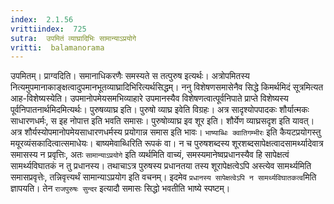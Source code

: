 ```yaml
---
index:  2.1.56
vrittiindex:  725
sutra:  उपमितं व्याघ्रादिभिः सामान्याऽप्रयोगे
vritti:  balamanorama 
---
```


उपमितम्। प्राग्वदिति। समानाधिकरणैः समस्यते स तत्पुरुष इत्यर्थः। अत्रोपमितस्य नित्यमुपमानाकाङ्क्षत्वादुपमानभूतव्याघ्रादिभिरित्यर्थसिद्धम्। ननु विशेषणसमासेनैव सिद्धे किमर्थमिदं सूत्रमित्यत आह-विशेष्यस्येति। उपमानोपमेयसमभिव्याहारे उपमानस्यैव विशेषणत्वात्पूर्वनिपाते प्राप्ते विशेष्यस्य पूर्वनिपातनार्थमिदमित्यर्थः। पुरुषव्याघ्र इति। पुरुषो व्याघ्र इवेति विग्रहः। अत्र सादृश्योपपादकः शौर्यात्मकः साधारणधर्मः, स इह नोपात्त इति भवति समासः। पुरुषोव्याघ्र इव शूर इति। शौर्येण व्याघ्रसदृश इति यावत्। अत्र शौर्यस्योपमानोपमेयसाधारणधर्मस्य प्रयोगान्न समास इति भावः। `भाष्याब्धिः क्वातिगम्भीरः` इति कैयटप्रयोगस्तु मयूरव्यंसकादित्वात्समाधेयः। बाष्यमेवाब्धिरिति रूपकं वा। न च पुरुषशब्दस्य शूरशब्दसापेक्षत्वादसामर्थ्यादेवात्र समासस्य न प्रवृत्तिः, अतः `सामान्याऽप्रयोगे` इति व्यर्थमिति वाच्यं, समस्यमानेष्वप्रधानस्यैव हि सापेक्षत्वं सामर्थ्यविघातकं न तु प्रधानस्य। तथाचाऽत्र पुरुषस्य प्रधानतया तस्य शूरापेक्षत्वेऽपि अस्त्येव सामर्थ्यमिति समासप्रवृत्तेः, तन्निवृत्त्यर्थं सामान्याऽप्रयोग इति वचनम्। इदमेव `प्रधानस्य सापेक्षत्वेऽपि न सामर्थ्यविघातकत्व`मिति ज्ञापयति। तेन `राजपुरुषः सुन्दर` इत्यादौ समासः सिद्धो भवतीति भाष्ये स्पष्टम्। 

